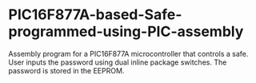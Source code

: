 # PIC16F877A-based-Safe-programmed-using-PIC-assembly
Assembly program for a PIC16F877A microcontroller that controls a safe. User inputs the password using dual inline package switches. The password is stored in the EEPROM.
